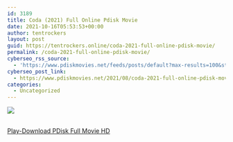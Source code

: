 ```yaml
---
id: 3189
title: Coda (2021) Full Online Pdisk Movie
date: 2021-10-16T05:53:53+00:00
author: tentrockers
layout: post
guid: https://tentrockers.online/coda-2021-full-online-pdisk-movie/
permalink: /coda-2021-full-online-pdisk-movie/
cyberseo_rss_source:
  - 'https://www.pdiskmovies.net/feeds/posts/default?max-results=100&start-index=1001'
cyberseo_post_link:
  - https://www.pdiskmovies.net/2021/08/coda-2021-full-online-pdisk-movie.html
categories:
  - Uncategorized
---
```

<div>
  <img src="https://1.bp.blogspot.com/-R0GqqYzSmvo/YRjlDTOLxwI/AAAAAAAAaYo/3LWWy2Hpk5Qe5kOo_EhGHGgVbKGCNjYgACLcBGAsYHQ/w270-h400/Coda%2B%25282021%2529%2BFull%2BOnline%2BPdisk%2BMovie.jpg" class="ff-og-image-inserted" />
</div>

  
<a href="https://www.cofilink.com/share-video?videoid=nv2irp004amv" onclick="window.open('https://www.cofilink.com/share-video?videoid=nv2irp004amv','popup','width=600,height=600'); return false;" target="popup" rel="noopener"><br /> Play-Download PDisk Full Movie HD<br /> </a>